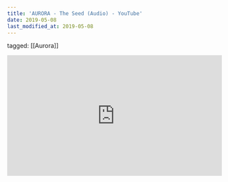 ```yaml
---
title: 'AURORA - The Seed (Audio) - YouTube'
date: 2019-05-08
last_modified_at: 2019-05-08
---
```

tagged: [[Aurora]]
<iframe allow="accelerometer; autoplay; clipboard-write; encrypted-media; gyroscope; picture-in-picture" allowfullscreen="" frameborder="0" height="281" id="youtube_iframe" src="https://www.youtube.com/embed/MUIIkBZVzTU?feature=oembed&amp;enablejsapi=1&amp;origin=https://safe.txmblr.com&amp;wmode=opaque" width="500"></iframe>